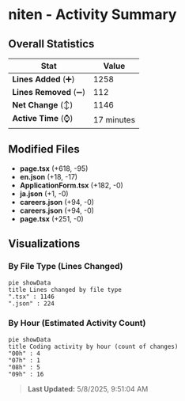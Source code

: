 # niten - Activity Summary 

## Overall Statistics

| Stat                   | Value                                                             |
| ---------------------- | ----------------------------------------------------------------- |
| **Lines Added** (➕)   | 1258                                          |
| **Lines Removed** (➖) | 112                                        |
| **Net Change** (↕)    | 1146                |
| **Active Time** (⌚)   | 17 minutes |


## Modified Files
- **page.tsx** (+618, -95)
- **en.json** (+18, -17)
- **ApplicationForm.tsx** (+182, -0)
- **ja.json** (+1, -0)
- **careers.json** (+94, -0)
- **careers.json** (+94, -0)
- **page.tsx** (+251, -0)

## Visualizations

### By File Type (Lines Changed)

```mermaid
pie showData
title Lines changed by file type
".tsx" : 1146
".json" : 224
```

### By Hour (Estimated Activity Count)

```mermaid
pie showData
title Coding activity by hour (count of changes)
"00h" : 4
"07h" : 1
"08h" : 5
"09h" : 16
```


> **Last Updated:** 5/8/2025, 9:51:04 AM
